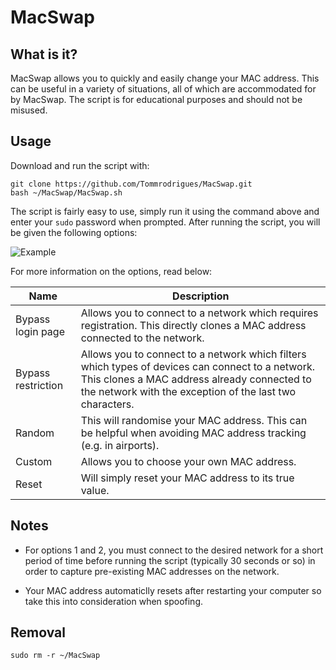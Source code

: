 # MacSwap

## What is it?

MacSwap allows you to quickly and easily change your MAC address. This can be useful in a variety of situations, all of which are accommodated for by MacSwap. The script is for educational purposes and should not be misused.

## Usage

Download and run the script with:
```
git clone https://github.com/Tommrodrigues/MacSwap.git
bash ~/MacSwap/MacSwap.sh
```

The script is fairly easy to use, simply run it using the command above and enter your `sudo` password when prompted. After running the script, you will be given the following options:

![Example](https://i.ibb.co/9n3JjJq/Screenshot-2018-12-06-at-14-39-57.png)

For more information on the options, read below:

| Name | Description |
| --- | --- |
| Bypass login page | Allows you to connect to a network which requires registration. This directly clones a MAC address connected to the network. |
| Bypass restriction | Allows you to connect to a network which filters which types of devices can connect to a network. This clones a MAC address already connected to the network with the exception of the last two characters. |
| Random | This will randomise your MAC address. This can be helpful when avoiding MAC address tracking (e.g. in airports). |
| Custom | Allows you to choose your own MAC address. |
| Reset | Will simply reset your MAC address to its true value. |

## Notes

- For options 1 and 2, you must connect to the desired network for a short period of time before running the script (typically 30 seconds or so) in order to capture pre-existing MAC addresses on the network.

- Your MAC address automaticlly resets after restarting your computer so take this into consideration when spoofing.

## Removal

```
sudo rm -r ~/MacSwap
```
